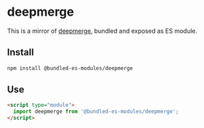 # deepmerge

This is a mirror of [deepmerge](https://www.npmjs.com/package/deepmerge), bundled and exposed as ES module.

## Install

```sh
npm install @bundled-es-modules/deepmerge
```

## Use

```html
<script type="module">
  import deepmerge from '@bundled-es-modules/deepmerge';
</script>
```
